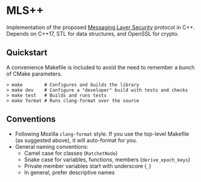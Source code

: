 MLS++
=====

Implementation of the proposed [Messaging Layer
Security](https://github.com/mlswg/mls-protocol/blob/master/draft-ietf-mls-protocol.md)
protocol in C++.  Depends on C++17, STL for data structures, and
OpenSSL for crypto.

Quickstart
----------

A convenience Makefile is included to avoid the need to remember a bunch of
CMake parameters.

```
> make        # Configures and builds the library 
> make dev    # Configure a "developer" build with tests and checks
> make test   # Builds and runs tests
> make format # Runs clang-format over the source
```

Conventions
-----------

* Following Mozilla `clang-format` style.  If you use the top-level
  Makefile (as suggested above), it will auto-format for you.
* General naming conventions:
  * Camel case for classes (`RatchetNode`)
  * Snake case for variables, functions, members (`derive_epoch_keys`)
  * Private member variables start with underscore (`_`)
  * In general, prefer descriptive names

